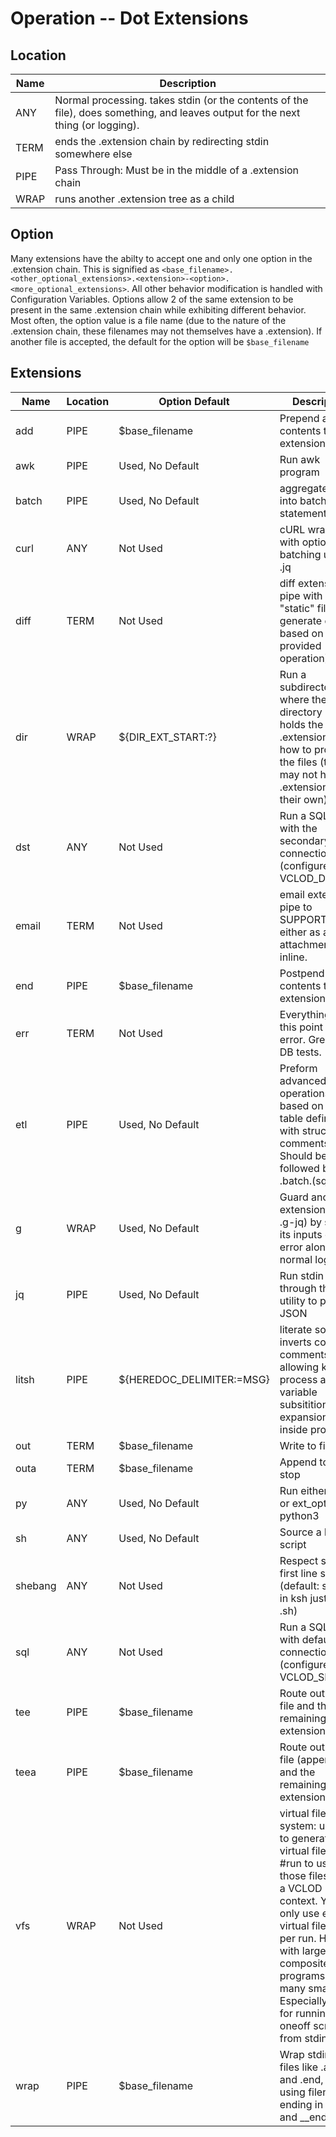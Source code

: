 # Operation -- Dot Extensions
## Location
Name | Description
-----|------------
ANY  | Normal processing. takes stdin (or the contents of the file), does something, and leaves output for the next thing (or logging).
TERM | ends the .extension chain by redirecting stdin somewhere else
PIPE | Pass Through: Must be in the middle of a .extension chain
WRAP | runs another .extension tree as a child

## Option
Many extensions have the abilty to accept one and only one option in the .extension chain. This is signified as `<base_filename>.<other_optional_extensions>.<extension>-<option>.<more_optional_extensions>`. All other behavior modification is handled with Configuration Variables. Options allow 2 of the same extension to be present in the same .extension chain while exhibiting different behavior. Most often, the option value is a file name (due to the nature of the .extension chain, these filenames may not themselves have a .extension). If another file is accepted, the default for the option will be `$base_filename`
## Extensions
Name | Location | Option Default | Description
-----|----------|----------------|------------
add|PIPE|$base_filename|Prepend a file's contents to the extension pipe
awk|PIPE|Used, No Default|Run awk program
batch|PIPE|Used, No Default|aggregate input into batch SQL statements
curl|ANY|Not Used|cURL wrapper with optional batching using .jq
diff|TERM|Not Used|diff extension pipe with a "static" file (or generate output based on provided operation)
dir|WRAP|${DIR_EXT_START:?}|Run a subdirectory where the last directory name holds the .extension on how to process the files (the files may not have .extensions of their own).
dst|ANY|Not Used|Run a SQL script with the secondary connection (configured with VCLOD_DST_)
email|TERM|Not Used|email extension pipe to SUPPORT_EMAIL either as an attachment or inline.
end|PIPE|$base_filename|Postpend a file's contents to the extension pipe
err|TERM|Not Used|Everything to this point is an error. Great for DB tests.
etl|PIPE|Used, No Default|Preform advanced ETL operations based on a temp table definition with structured comments. Should be followed by .batch.(sql|dst).
g|WRAP|Used, No Default|Guard another extension (like in .g-jq) by saving its inputs on error alongside normal logging
jq|PIPE|Used, No Default|Run stdin through the jq utility to parse JSON
litsh|PIPE|${HEREDOC_DELIMITER:=MSG}|literate source: inverts code and comments allowing ksh (ie, process and variable subsitition and expansion) inside prose.
out|TERM|$base_filename|Write to file; stop
outa|TERM|$base_filename|Append to file; stop
py|ANY|Used, No Default|Run either stdin or ext_opt file as python3
sh|ANY|Used, No Default|Source a ksh script
shebang|ANY|Not Used|Respect script's first line shebang (default: source in ksh just like .sh)
sql|ANY|Not Used|Run a SQL script with default connection (configured with VCLOD_SRC_)
tee|PIPE|$base_filename|Route output to file and the remaining extension pipe
teea|PIPE|$base_filename|Route output to file (appended) and the remaining extension pipe
vfs|WRAP|Not Used|virtual file system: use #fifo to generate virtual files and #run to use those files inside a VCLOD context. You can only use each virtual file once per run. Helps with large composite programs with many small files. Especially useful for running oneoff scripts from stdin
wrap|PIPE|$base_filename|Wrap stdin with files like .add and .end, but using filenames ending in __beg and __end
